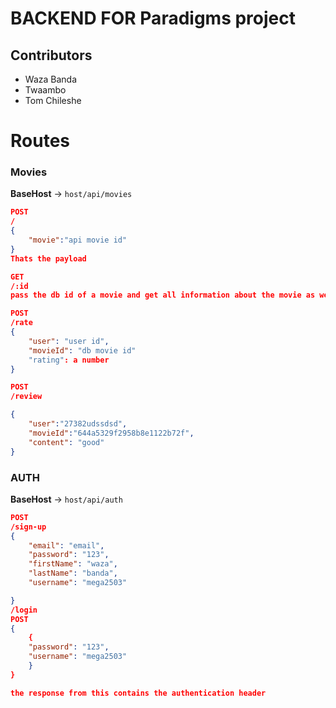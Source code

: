 # BACKEND FOR Paradigms project
## Contributors
- Waza Banda
- Twaambo
- Tom Chileshe

# Routes
### Movies
**BaseHost** -> `host/api/movies`
``` json
POST
/
{
    "movie":"api movie id"
}
Thats the payload

GET
/:id
pass the db id of a movie and get all information about the movie as well as its reviews and rating

POST
/rate
{
    "user": "user id",
    "movieId": "db movie id"
    "rating": a number
}

POST
/review

{
    "user":"27382udssdsd",
    "movieId":"644a5329f2958b8e1122b72f",
    "content": "good"
}


```

### AUTH
**BaseHost** -> `host/api/auth`
``` json
POST
/sign-up
{
    "email": "email",
    "password": "123",
    "firstName": "waza",
    "lastName": "banda",
    "username": "mega2503"

}
/login
POST
{
    {
    "password": "123",
    "username": "mega2503"
    }
}

the response from this contains the authentication header
```